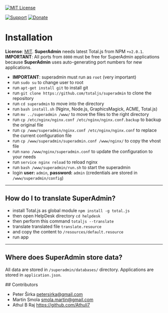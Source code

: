 [![MIT License][license-image]][license-url]

[![Support](https://www.totaljs.com/img/button-support.png)](https://www.totaljs.com/support/) [![Donate](https://www.totaljs.com/img/button-donate.png)](https://www.totaljs.com/#make-a-donation)

# Installation

__License__: [MIT](license.txt). __SuperAdmin__ needs latest Total.js from NPM `+v2.0.1`. __IMPORTANT__: All ports from `8000` must be free for SuperAdmin applications because __SuperAdmin__ uses auto-generating port numbers for new applications.

- __IMPORTANT__: superadmin must run as `root` (very important)
- run `sudo su` to change user to root
- run `apt-get install git` to install git
- run `git clone https://github.com/totaljs/superadmin` to clone the repository
- run `cd superadmin` to move into the directory
- run `bash install.sh` (Nginx, Node.js, GraphicsMagick, ACME, Total.js)
- run `mv ../superadmin /www/` to move the files to the right directory
- run `cp /etc/nginx/nginx.conf /etc/nginx/nginx.conf.backup` to backup the original file
- run `cp /www/superadmin/nginx.conf /etc/nginx/nginx.conf` to replace the current configuration file
- run `cp /www/superadmin/superadmin.conf /www/nginx/` to copy the vhost file
- run `nano /www/nginx/superadmin.conf` to update the configuration to your needs
- run `service nginx reload` to reload nginx
- run `bash /www/superadmin/run.sh` to start the superadmin
- login __user:__ `admin`, __password:__ `admin` (credentials are stored in `/www/superadmin/config`)

---

## How do I to translate SuperAdmin?

- install Total.js as global module `npm install -g total.js`
- then open HelpDesk directory `cd helpdesk`
- then perform this command `totaljs --translate`
- translate translated file `translate.resource`
- and copy the content to `/resources/default.resource`
- run app

---

## Where does SuperAdmin store data?

All data are stored in `/superadmin/databases/` directory. Applications are stored in `application.json`.

## Contributors

- Peter Širka <petersirka@gmail.com>
- Martin Smola  <smola.martin@gmail.com>
- Athul B Raj <https://github.com/Athuli7>

[license-image]: https://img.shields.io/badge/license-MIT-blue.svg?style=flat
[license-url]: license.txt